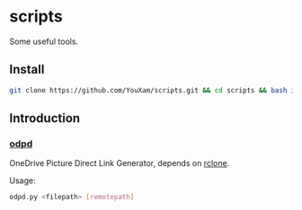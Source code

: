 # scripts
Some useful tools.

## Install

```bash
git clone https://github.com/YouXam/scripts.git && cd scripts && bash install.sh
```

## Introduction

### [odpd](./odpd)

OneDrive Picture Direct Link Generator, depends on [rclone](https://rclone.org/).

Usage:

```bash
odpd.py <filepath> [remotepath]
```
